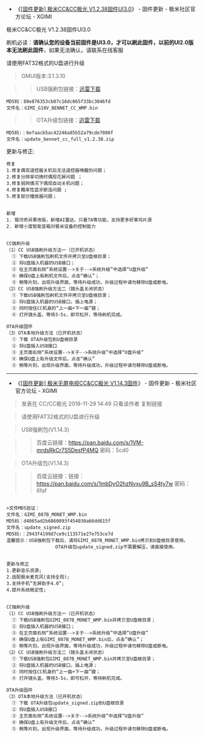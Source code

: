 - 《[[固件更新] 极米CC&CC极光 V1.2.38固件UI3.0](http://bbs.xgimi.cn/forum.php?mod=viewthread&tid=146397&extra=page%3D1%26filter%3Dtypeid%26typeid%3D253)》 - 固件更新 - 极米社区官方论坛 - XGIMI

极米CC&CC极光 V1.2.38固件UI3.0

刷机必读：**请确认您的设备当前固件是UI3.0，才可以刷此固件，以前的UI2.0版本无法刷此固件**，如果无法确认，请联系在线客服

请使用FAT32格式的U盘进行升级

> GMUI版本:3.1.3.10

>> USB强刷包链接：[迅雷下载](http://support.xgimi.net/firmware/NewCc/v1.2.38/GIMI_G10V_BENNET_CC_WMP.bin)
```
MD5码：80e876353cb07c16dc065f33bc3046fd
文件名：GIMI_G10V_BENNET_CC_WMP.bin
```

>> OTA升级包链接：[迅雷下载](http://support.xgimi.net/firmware/NewCc/v1.2.38/update_bennet_cc_full_v1.2.38.zip)
```
MD5码:：6efaacb5ac42246a85b52a79cde7086f
文件名：update_bennet_cc_full_v1.2.38.zip
```


更新与修正:
```
修复
1.修复偶现遥控器关机后无法遥控器唤醒的问题；
2.修复分辨率切换时偶现花屏问题 ；
3.修复弱网情况下偶现自动关机问题；
4.修复概率性蓝牙断连问题 ;
5.修复部分播放器问题；


新增
1. 银河奇异果改版，新增AI雷达、只看TA等功能，支持更多好莱坞片源
2. 新增小度智能音箱对极米设备的控制能力


CC强刷升级
（1）CC USB强刷升级方法一（已开机状态）
  ① 下载USB强刷包刷机文件并拷贝至U盘根目录；
  ② 将U盘插入机器的USB接口；
  ③ 在主页面右侧“系统设置-->关于-->系统升级”中选择“U盘升级”
  ④ 确保U盘上有刷机文件后，点击“确认”；
  ⑤ 稍等片刻，出现升级界面，等待升级成功，升级过程中请勿移除U盘或断电。
（2）CC USB强刷升级方法二（镜头盖关闭状态）
  ① 下载USB强刷包刷机文件并拷贝至U盘根目录；
  ② 将U盘插入机器的USB接口，插上电源；
  ③ 同时按住CC机身的“上一曲+下一曲”键；
  ④ 打开镜头盖，等待3-5s，即可松开，等待刷机完成。

OTA升级固件
（3）OTA本地升级方法（已开机状态）
  ① 下载 OTA升级包到U盘根目录
  ② 将U盘插入USB接口
  ③ 主页面右侧“系统设置-->关于-->系统升级”中选择“U盘升级”
  ④ 确保U盘上有升级文件后，点击“确认”
  ⑤ 稍等片刻，出现升级界面，等待升级成功，升级过程中请勿移除U盘或断电。
```

-----------------------------------------------------------------------------------

- 《[[固件更新] 极米无屏电视CC&CC极光 V1.14.3固件](http://bbs.xgimi.cn/forum.php?mod=viewthread&tid=142282&extra=page%3D1%26filter%3Dtypeid%26typeid%3D253)》 - 固件更新 - 极米社区官方论坛 - XGIMI


>发表在 CC/CC极光 2018-11-29 14:49 只看该作者 复制链接 

>请使用FAT32格式的U盘进行升级


>USB强刷包(V1.14.3)

>> 百度云链接：https://pan.baidu.com/s/1VM-mrdsRkCr7S5DesfP4MQ 密码：5cd0


> OTA升级包(V1.14.3) 

>> 百度云链接：链接：https://pan.baidu.com/s/1mbDyO2hzNvxu9B_sS4ty7w 密码：6faf

```

>文件MD5验证：
文件名：GIMI_087B_MONET_WMP.bin
MD5码：d4065ad2b6860093f454030a66dd615f
文件名：update_signed.zip
MD5码:：2943f4199d7ce9c113571e27e753ce7d
温馨提示：USB强刷包下载后，请将GIMI_087B_MONET_WMP.bin拷贝到U盘根目录使用。
                  OTA升级包update_signed.zip不需要解压，请直接使用。


更新与修正
1.更新音乐资源;
2.适配极米麦克风(支持全局);
3.支持手机“无屏助手4.0”;
4.提升系统稳定性;


CC强刷升级
（1）CC USB强刷升级方法一（已开机状态）
  ① 下载USB强刷包GIMI_087B_MONET_WMP.bin并拷贝至U盘根目录；
  ② 将U盘插入机器的USB接口；
  ③ 在主页面右侧“系统设置-->关于-->系统升级”中选择“U盘升级”
  ④ 确保U盘上有GIMI_087B_MONET_WMP.bin后，点击“确认”；
  ⑤ 稍等片刻，出现升级界面，等待升级成功，升级过程中请勿移除U盘或断电。
（2）CC USB强刷升级方法二（镜头盖关闭状态）
  ① 下载USB强刷包GIMI_087B_MONET_WMP.bin并拷贝至U盘根目录；
  ② 将U盘插入机器的USB接口，插上电源；
  ③ 同时按住CC机身的“上一曲+下一曲”键；
  ④ 打开镜头盖，等待3-5s，即可松开，等待刷机完成。

OTA升级固件
（3）OTA本地升级方法（已开机状态）
  ① 下载 OTA升级包update_signed.zip到U盘根目录
  ② 将U盘插入USB接口
  ③ 主页面右侧“系统设置-->关于-->系统升级”中选择“U盘升级”
  ④ 确保U盘上有升级文件后，点击“确认”
  ⑤ 稍等片刻，出现升级界面，等待升级成功，升级过程中请勿移除U盘或断电。
```
